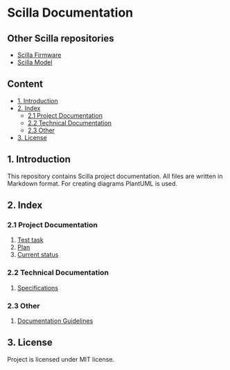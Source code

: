 # Scilla Documentation

## Other Scilla repositories

- [Scilla Firmware](https://github.com/dieisabel/scilla-firmware)
- [Scilla Model](https://github.com/dieisabel/scilla-model)

## Content

- [1. Introduction](#1-introduction)
- [2. Index](#2-index)
    - [2.1 Project Documentation](#21-project-documentation)
    - [2.2 Technical Documentation](#22-technical-documentation)
    - [2.3 Other](#23-other)
- [3. License](#3-license)

## 1. Introduction

This repository contains Scilla project documentation. All files are written in Markdown format. For creating diagrams PlantUML is used.

## 2. Index

### 2.1 Project Documentation

1. [Test task](project_docs/test_task.md)
1. [Plan](project_docs/plan.md)
1. [Current status](project_docs/status.md)

### 2.2 Technical Documentation

1. [Specifications](technical_docs/specifications.md)

### 2.3 Other

1. [Documentation Guidelines](documentation_guidelines.md)

## 3. License

Project is licensed under MIT license.
